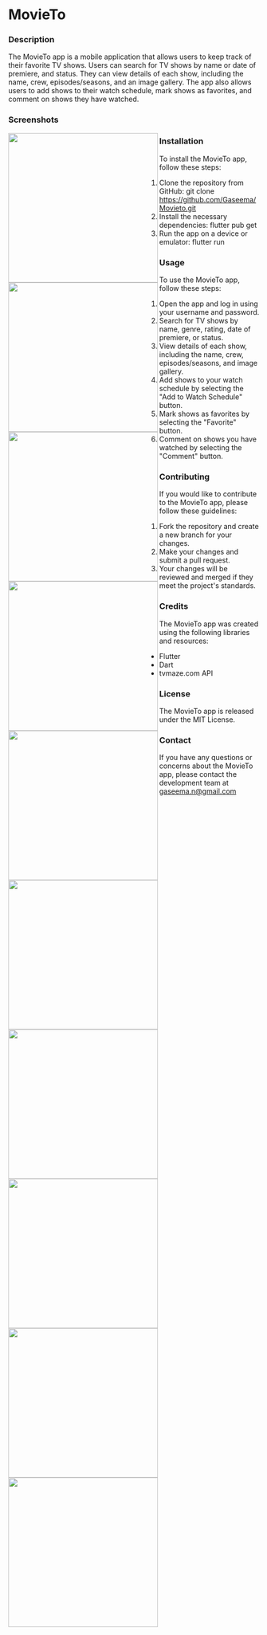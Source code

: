 # MovieTo

### Description
The MovieTo app is a mobile application that allows users to keep track of their favorite TV shows. Users can search for TV shows by name or date of premiere, and status. They can view details of each show, including the name, crew, episodes/seasons, and an image gallery. The app also allows users to add shows to their watch schedule, mark shows as favorites, and comment on shows they have watched.

### Screenshots
<img src="https://github.com/Gaseema/Movieto/blob/master/images/screenshots/1.png" align="left" width="300" margin-bottom:20>
<img src="https://github.com/Gaseema/Movieto/blob/master/images/screenshots/2.png" align="left"  width="300">
<img src="https://github.com/Gaseema/Movieto/blob/master/images/screenshots/3.png" align="left"  width="300">
<img src="https://github.com/Gaseema/Movieto/blob/master/images/screenshots/4.png" align="left"  width="300">
<img src="https://github.com/Gaseema/Movieto/blob/master/images/screenshots/5.png" align="left"  width="300">
<img src="https://github.com/Gaseema/Movieto/blob/master/images/screenshots/6.png" align="left"  width="300">
<img src="https://github.com/Gaseema/Movieto/blob/master/images/screenshots/7.png" align="left"  width="300">
<img src="https://github.com/Gaseema/Movieto/blob/master/images/screenshots/8.png" align="left"  width="300">
<img src="https://github.com/Gaseema/Movieto/blob/master/images/screenshots/9.png" align="left"  width="300">
<img src="https://github.com/Gaseema/Movieto/blob/master/images/screenshots/10.png" align="left"  width="300">

### Installation
To install the MovieTo app, follow these steps:
1. Clone the repository from GitHub: git clone https://github.com/Gaseema/Movieto.git
2. Install the necessary dependencies: flutter pub get
3. Run the app on a device or emulator: flutter run
### Usage
To use the MovieTo app, follow these steps:

1. Open the app and log in using your username and password.
2. Search for TV shows by name, genre, rating, date of premiere, or status.
3. View details of each show, including the name, crew, episodes/seasons, and image gallery.
4. Add shows to your watch schedule by selecting the "Add to Watch Schedule" button.
5. Mark shows as favorites by selecting the "Favorite" button.
6. Comment on shows you have watched by selecting the "Comment" button.


### Contributing
If you would like to contribute to the MovieTo app, please follow these guidelines:

1. Fork the repository and create a new branch for your changes.
2. Make your changes and submit a pull request.
3. Your changes will be reviewed and merged if they meet the project's standards.

### Credits
The MovieTo app was created using the following libraries and resources:

- Flutter
- Dart
- tvmaze.com API


### License
The MovieTo app is released under the MIT License.

### Contact
If you have any questions or concerns about the MovieTo app, please contact the development team at gaseema.n@gmail.com


